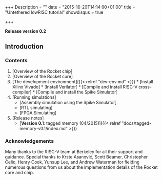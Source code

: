 +++
Description = ""
date = "2015-10-20T14:14:00+01:00"
title = "Untethered lowRISC tutorial"
showdisqus = true

+++

**Release version 0.2**

## Introduction

### Contents

  1. [Overview of the Rocket chip]
  2. [Overview of the Rocket core]
  3. [The development environment]({{< relref "dev-env.md" >}})
    * [Install Xilinx Vivado]
    * [Install Verilator]
    * [Compile and install RISC-V cross-compiler]
    * [Compile and install the Spike Simulator]
  4. [Running simulations]
     * [Assembly simulation using the Spike Simulator]
     * [RTL simulating]
     * [FPGA Simulating]
  6. [Release notes]
     * [**Version 0.1**: tagged memory (04/2015)]({{< relref "docs/tagged-memory-v0.1/index.md" >}})

### Acknowledgements

Many thanks to the RISC-V team at Berkeley for all their support and
guidance. Special thanks to
Krste Asanović,
Scott Beamer,
Christopher Celio,
Henry Cook,
Yunsup Lee,
and
Andrew Waterman
for fielding numerous questions from us about the implementation
details of the Rocket core and chip.
